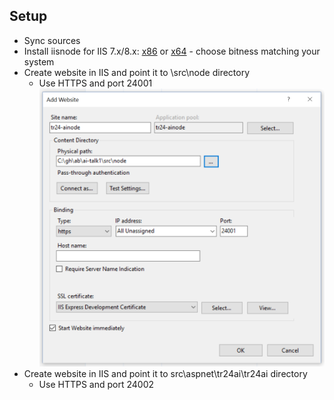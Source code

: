## Setup
- Sync sources
- Install iisnode for IIS 7.x/8.x: [x86](https://github.com/azure/iisnode/releases/download/v0.2.21/iisnode-full-v0.2.21-x86.msi) or [x64](https://github.com/azure/iisnode/releases/download/v0.2.21/iisnode-full-v0.2.21-x64.msi) - choose bitness matching your system
- Create website in IIS and point it to \src\node directory
  - Use HTTPS and port 24001
  ![img](/instructions/1.PNG)
- Create website in IIS and point it to src\aspnet\tr24ai\tr24ai directory
  - Use HTTPS and port 24002
 
